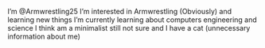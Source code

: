 I’m @Armwrestling25
I’m interested in Armwrestling (Obviously) and learning new things
I’m currently learning about computers engineering and science 
I think am a minimalist still not sure and I have a cat (unnecessary information about me)
